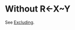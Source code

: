 <div style="display: none;">
  ~
</div>

<h1 class="heading"><span class="name">Without</span> <span class="command">R←X~Y</span></h1>

See [Excluding](excluding.md).
